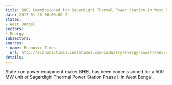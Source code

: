 ```yaml
---
title: BHEL Commissioned for Sagardighi Thermal Power Station in West Bengal
date: 2017-01-26 00:00:00 Z
states:
- West Bengal
sectors:
- Energy
subsectors:
sources:
- name: Economic Times
  url: http://economictimes.indiatimes.com/industry/energy/power/bhel-commissions-500-mw-thermal-unit-in-west-bengal/articleshow/56597486.cms
details: 
---
```


State-run power equipment maker BHEL has been commissioned for a 500 MW unit of Sagardighi Thermal Power Station Phase II in West Bengal.
